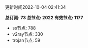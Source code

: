 更新时间2022-10-04 02:41:34

**总订阅: 73**
**总节点: 2022**
**有效节点: 1177**
- ss节点: 788
- v2ray节点: 330
- trojan节点: 59
